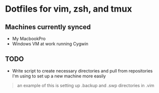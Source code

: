 Dotfiles for vim, zsh, and tmux
===============================

Machines currently synced
-------------------------
* My MacbookPro
* Windows VM at work running Cygwin

TODO
----
* Write script to create necessary directories and pull from repositories I'm using
to set up a new machine more easily

> an example of this is setting up .backup and .swp directories in .vim
